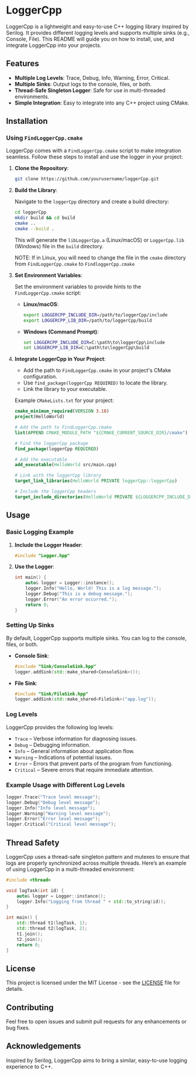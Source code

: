 # LoggerCpp

LoggerCpp is a lightweight and easy-to-use C++ logging library inspired by Serilog. It provides different logging levels and supports multiple sinks (e.g., Console, File). This README will guide you on how to install, use, and integrate LoggerCpp into your projects.

## Features

- **Multiple Log Levels**: Trace, Debug, Info, Warning, Error, Critical.
- **Multiple Sinks**: Output logs to the console, files, or both.
- **Thread-Safe Singleton Logger**: Safe for use in multi-threaded environments.
- **Simple Integration**: Easy to integrate into any C++ project using CMake.

## Installation

### Using `FindLoggerCpp.cmake`

LoggerCpp comes with a `FindLoggerCpp.cmake` script to make integration seamless. Follow these steps to install and use the logger in your project:

1. **Clone the Repository**:

   ```sh
   git clone https://github.com/yourusername/loggerCpp.git
   ```

2. **Build the Library**:

   Navigate to the `loggerCpp` directory and create a build directory:

   ```sh
   cd loggerCpp
   mkdir build && cd build
   cmake ..
   cmake --build .
   ```

   This will generate the `libLoggerCpp.a` (Linux/macOS) or `LoggerCpp.lib` (Windows) file in the `build` directory.

   NOTE: If in Linux, you will need to change the file in the `cmake` directory from `FindLoggerCpp.cmake` to `FindloggerCpp.cmake`

4. **Set Environment Variables**:

   Set the environment variables to provide hints to the `FindLoggerCpp.cmake` script:

    - **Linux/macOS**:
      ```sh
      export LOGGERCPP_INCLUDE_DIR=/path/to/loggerCpp/include
      export LOGGERCPP_LIB_DIR=/path/to/loggerCpp/build
      ```
    - **Windows (Command Prompt)**:
      ```cmd
      set LOGGERCPP_INCLUDE_DIR=C:\path\to\loggerCpp\include
      set LOGGERCPP_LIB_DIR=C:\path\to\loggerCpp\build
      ```

5. **Integrate LoggerCpp in Your Project**:

    - Add the path to `FindLoggerCpp.cmake` in your project's CMake configuration.
    - Use `find_package(loggerCpp REQUIRED)` to locate the library.
    - Link the library to your executable.

   Example `CMakeLists.txt` for your project:

   ```cmake
   cmake_minimum_required(VERSION 3.10)
   project(HelloWorld)

   # Add the path to FindLoggerCpp.cmake
   list(APPEND CMAKE_MODULE_PATH "${CMAKE_CURRENT_SOURCE_DIR}/cmake")

   # Find the loggerCpp package
   find_package(loggerCpp REQUIRED)

   # Add the executable
   add_executable(HelloWorld src/main.cpp)

   # Link with the loggerCpp library
   target_link_libraries(HelloWorld PRIVATE loggerCpp::loggerCpp)

   # Include the loggerCpp headers
   target_include_directories(HelloWorld PRIVATE ${LOGGERCPP_INCLUDE_DIRS})
   ```

## Usage

### Basic Logging Example

1. **Include the Logger Header**:

   ```cpp
   #include "Logger.hpp"
   ```

2. **Use the Logger**:

   ```cpp
   int main() {
       auto& logger = Logger::instance();
       logger.Info("Hello, World! This is a log message.");
       logger.Debug("This is a debug message.");
       logger.Error("An error occurred.");
       return 0;
   }
   ```

### Setting Up Sinks

By default, LoggerCpp supports multiple sinks. You can log to the console, files, or both.

- **Console Sink**:

  ```cpp
  #include "Sink/ConsoleSink.hpp"
  logger.addSink(std::make_shared<ConsoleSink>());
  ```

- **File Sink**:

  ```cpp
  #include "Sink/FileSink.hpp"
  logger.addSink(std::make_shared<FileSink>("app.log"));
  ```

### Log Levels

LoggerCpp provides the following log levels:
- `Trace` – Verbose information for diagnosing issues.
- `Debug` – Debugging information.
- `Info` – General information about application flow.
- `Warning` – Indications of potential issues.
- `Error` – Errors that prevent parts of the program from functioning.
- `Critical` – Severe errors that require immediate attention.

### Example Usage with Different Log Levels

```cpp
logger.Trace("Trace level message");
logger.Debug("Debug level message");
logger.Info("Info level message");
logger.Warning("Warning level message");
logger.Error("Error level message");
logger.Critical("Critical level message");
```

## Thread Safety

LoggerCpp uses a thread-safe singleton pattern and mutexes to ensure that logs are properly synchronized across multiple threads. Here’s an example of using LoggerCpp in a multi-threaded environment:

```cpp
#include <thread>

void logTask(int id) {
    auto& logger = Logger::instance();
    logger.Info("Logging from thread " + std::to_string(id));
}

int main() {
    std::thread t1(logTask, 1);
    std::thread t2(logTask, 2);
    t1.join();
    t2.join();
    return 0;
}
```

## License

This project is licensed under the MIT License - see the [LICENSE](LICENSE) file for details.

## Contributing

Feel free to open issues and submit pull requests for any enhancements or bug fixes.

## Acknowledgements

Inspired by Serilog, LoggerCpp aims to bring a similar, easy-to-use logging experience to C++.

